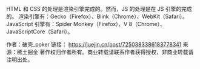 HTML 和 CSS 的处理是渲染引擎完成的。然而，JS 的处理是在 JS 引擎的完成的。
渲染引擎有：Gecko（Firefox）、Blink（Chrome）、WebKit（Safari）。
JavaScript 引擎有：Spider Monkey（Firefox）、V 8（Chrome）、JavaScriptCore（Safari）。

作者：破壳_poker
链接： https://juejin.cn/post/7250383386183778341
来源：稀土掘金
著作权归作者所有。商业转载请联系作者获得授权，非商业转载请注明出处。